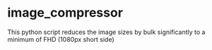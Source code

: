 # image_compressor
This python script reduces the image sizes by bulk significantly to a minimum of FHD (1080px short side) 
